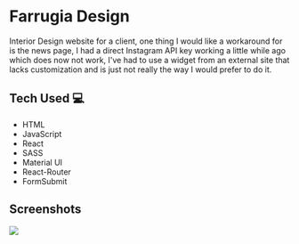 # Farrugia Design

Interior Design website for a client, one thing I would like a workaround for is the news page, I had a direct Instagram API key working a little while ago which does now not work, I've had to use a widget from an external site that lacks customization and is just not really the way I would prefer to do it.

## Tech Used 💻
* HTML 
* JavaScript
* React 
* SASS
* Material UI
* React-Router
* FormSubmit

## Screenshots
<img src="https://github.com/maxxjonesyy/farrugia_design/assets/73814371/55ce11fb-a9a6-4818-9e85-4768fdb15439">



